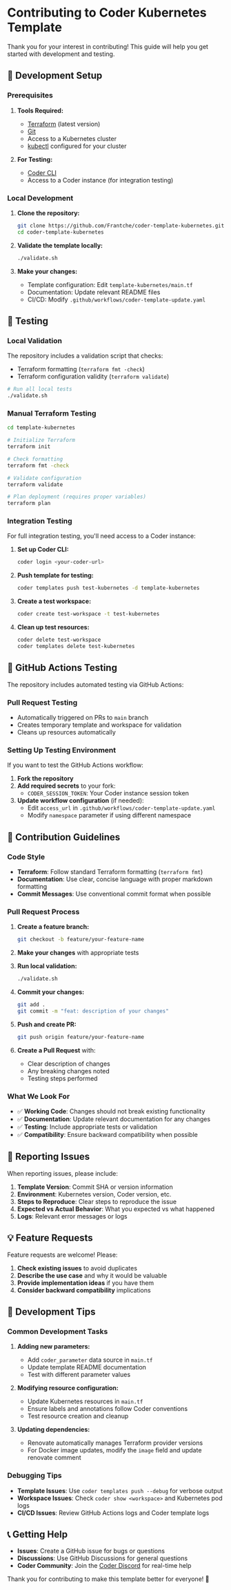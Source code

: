 # Contributing to Coder Kubernetes Template

Thank you for your interest in contributing! This guide will help you get started with development and testing.

## 🚀 Development Setup

### Prerequisites

1. **Tools Required:**
   - [Terraform](https://developer.hashicorp.com/terraform/downloads) (latest version)
   - [Git](https://git-scm.com/)
   - Access to a Kubernetes cluster
   - [kubectl](https://kubernetes.io/docs/tasks/tools/) configured for your cluster

2. **For Testing:**
   - [Coder CLI](https://coder.com/docs/v2/latest/install) 
   - Access to a Coder instance (for integration testing)

### Local Development

1. **Clone the repository:**
   ```bash
   git clone https://github.com/Frantche/coder-template-kubernetes.git
   cd coder-template-kubernetes
   ```

2. **Validate the template locally:**
   ```bash
   ./validate.sh
   ```

3. **Make your changes:**
   - Template configuration: Edit `template-kubernetes/main.tf`
   - Documentation: Update relevant README files
   - CI/CD: Modify `.github/workflows/coder-template-update.yaml`

## 🧪 Testing

### Local Validation

The repository includes a validation script that checks:
- Terraform formatting (`terraform fmt -check`)
- Terraform configuration validity (`terraform validate`)

```bash
# Run all local tests
./validate.sh
```

### Manual Terraform Testing

```bash
cd template-kubernetes

# Initialize Terraform
terraform init

# Check formatting
terraform fmt -check

# Validate configuration
terraform validate

# Plan deployment (requires proper variables)
terraform plan
```

### Integration Testing

For full integration testing, you'll need access to a Coder instance:

1. **Set up Coder CLI:**
   ```bash
   coder login <your-coder-url>
   ```

2. **Push template for testing:**
   ```bash
   coder templates push test-kubernetes -d template-kubernetes
   ```

3. **Create a test workspace:**
   ```bash
   coder create test-workspace -t test-kubernetes
   ```

4. **Clean up test resources:**
   ```bash
   coder delete test-workspace
   coder templates delete test-kubernetes
   ```

## 🔄 GitHub Actions Testing

The repository includes automated testing via GitHub Actions:

### Pull Request Testing
- Automatically triggered on PRs to `main` branch
- Creates temporary template and workspace for validation
- Cleans up resources automatically

### Setting Up Testing Environment

If you want to test the GitHub Actions workflow:

1. **Fork the repository**
2. **Add required secrets** to your fork:
   - `CODER_SESSION_TOKEN`: Your Coder instance session token
3. **Update workflow configuration** (if needed):
   - Edit `access_url` in `.github/workflows/coder-template-update.yaml`
   - Modify `namespace` parameter if using different namespace

## 📝 Contribution Guidelines

### Code Style

- **Terraform**: Follow standard Terraform formatting (`terraform fmt`)
- **Documentation**: Use clear, concise language with proper markdown formatting
- **Commit Messages**: Use conventional commit format when possible

### Pull Request Process

1. **Create a feature branch:**
   ```bash
   git checkout -b feature/your-feature-name
   ```

2. **Make your changes** with appropriate tests

3. **Run local validation:**
   ```bash
   ./validate.sh
   ```

4. **Commit your changes:**
   ```bash
   git add .
   git commit -m "feat: description of your changes"
   ```

5. **Push and create PR:**
   ```bash
   git push origin feature/your-feature-name
   ```

6. **Create a Pull Request** with:
   - Clear description of changes
   - Any breaking changes noted
   - Testing steps performed

### What We Look For

- ✅ **Working Code**: Changes should not break existing functionality
- ✅ **Documentation**: Update relevant documentation for any changes
- ✅ **Testing**: Include appropriate tests or validation
- ✅ **Compatibility**: Ensure backward compatibility when possible

## 🐛 Reporting Issues

When reporting issues, please include:

1. **Template Version**: Commit SHA or version information
2. **Environment**: Kubernetes version, Coder version, etc.
3. **Steps to Reproduce**: Clear steps to reproduce the issue
4. **Expected vs Actual Behavior**: What you expected vs what happened
5. **Logs**: Relevant error messages or logs

## 💡 Feature Requests

Feature requests are welcome! Please:

1. **Check existing issues** to avoid duplicates
2. **Describe the use case** and why it would be valuable
3. **Provide implementation ideas** if you have them
4. **Consider backward compatibility** implications

## 🔧 Development Tips

### Common Development Tasks

1. **Adding new parameters:**
   - Add `coder_parameter` data source in `main.tf`
   - Update template README documentation
   - Test with different parameter values

2. **Modifying resource configuration:**
   - Update Kubernetes resources in `main.tf`
   - Ensure labels and annotations follow Coder conventions
   - Test resource creation and cleanup

3. **Updating dependencies:**
   - Renovate automatically manages Terraform provider versions
   - For Docker image updates, modify the `image` field and update renovate comment

### Debugging Tips

- **Template Issues**: Use `coder templates push --debug` for verbose output
- **Workspace Issues**: Check `coder show <workspace>` and Kubernetes pod logs
- **CI/CD Issues**: Review GitHub Actions logs and Coder template logs

## 📞 Getting Help

- **Issues**: Create a GitHub issue for bugs or questions
- **Discussions**: Use GitHub Discussions for general questions
- **Coder Community**: Join the [Coder Discord](https://discord.gg/coder) for real-time help

Thank you for contributing to make this template better for everyone! 🎉